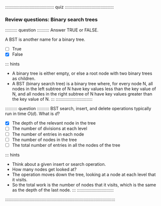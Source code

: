 
:::::::::::::::::::::::::::::::::::::::: quiz ::::::::::::::::::::::::::::::::::::::::
### Review questions: Binary search trees


:::::::::: question ::::::::::
Answer TRUE or FALSE.

A BST is another name for a binary tree.

- [ ] True
- [x] False

::: hints
- A binary tree is either empty, or else a root node with
two binary trees as children.
- A BST (binary search tree) is a binary tree where, for
every node N, all nodes in the left subtree of N have key values
less than the key value of N, and all nodes in the right
subtree of N have key values greater than the key value of N.
:::
::::::::::::::::::::::::::::::



:::::::::: question ::::::::::
BST search, insert, and delete operations typically run in time $O(d)$. What is $d$?

- [x] The depth of the relevant node in the tree
- [ ] The number of divisions at each level
- [ ] The number of entries in each node
- [ ] The number of nodes in the tree
- [ ] The total number of entries in all the nodes of the tree

::: hints
- Think about a given insert or search operation.
- How many nodes get looked at?
- The operation moves down the tree, looking at a node at each level that it visits.
- So the total work is the number of nodes that it visits, which is the same as the depth of the last node.
:::
::::::::::::::::::::::::::::::

::::::::::::::::::::::::::::::::::::::::::::::::::::::::::::::::::::::::::::::::::::::::::

